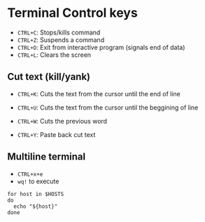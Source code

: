 # Terminal Control keys

- `CTRL+C`: Stops/kills command
- `CTRL+Z`: Suspends a command
- `CTRL+D`: Exit from interactive program (signals end of data)
- `CTRL+L`: Clears the screen

## Cut text (kill/yank)

- `CTRL+K`: Cuts the text from the cursor until the end of line
- `CTRL+U`: Cuts the text from the cursor until the beggining of line
- `CTRL+W`: Cuts the previous word

- `CTRL+Y`: Paste back cut text

## Multiline terminal

- `CTRL+x+e`
- `wq!` to execute

```shell
for host in $HOSTS
do
  echo "${host}"
done
```
